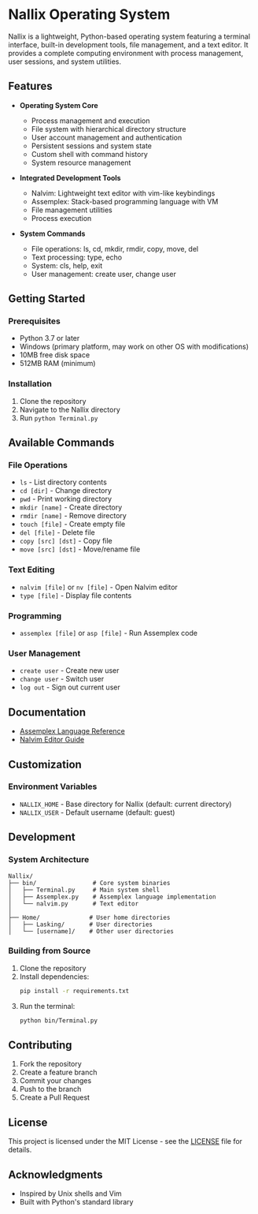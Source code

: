 # Nallix Operating System

Nallix is a lightweight, Python-based operating system featuring a terminal interface, built-in development tools, file management, and a text editor. It provides a complete computing environment with process management, user sessions, and system utilities.

## Features

- **Operating System Core**
  - Process management and execution
  - File system with hierarchical directory structure
  - User account management and authentication
  - Persistent sessions and system state
  - Custom shell with command history
  - System resource management

- **Integrated Development Tools**
  - Nalvim: Lightweight text editor with vim-like keybindings
  - Assemplex: Stack-based programming language with VM
  - File management utilities
  - Process execution

- **System Commands**
  - File operations: ls, cd, mkdir, rmdir, copy, move, del
  - Text processing: type, echo
  - System: cls, help, exit
  - User management: create user, change user

## Getting Started

### Prerequisites
- Python 3.7 or later
- Windows (primary platform, may work on other OS with modifications)
- 10MB free disk space
- 512MB RAM (minimum)

### Installation
1. Clone the repository
2. Navigate to the Nallix directory
3. Run `python Terminal.py`

## Available Commands

### File Operations
- `ls` - List directory contents
- `cd [dir]` - Change directory
- `pwd` - Print working directory
- `mkdir [name]` - Create directory
- `rmdir [name]` - Remove directory
- `touch [file]` - Create empty file
- `del [file]` - Delete file
- `copy [src] [dst]` - Copy file
- `move [src] [dst]` - Move/rename file

### Text Editing
- `nalvim [file]` or `nv [file]` - Open Nalvim editor
- `type [file]` - Display file contents

### Programming
- `assemplex [file]` or `asp [file]` - Run Assemplex code

### User Management
- `create user` - Create new user
- `change user` - Switch user
- `log out` - Sign out current user

## Documentation

- [Assemplex Language Reference](./bin/ASSEMPLEX_README.md)
- [Nalvim Editor Guide](./bin/NALVIM_README.md)

## Customization

### Environment Variables
- `NALLIX_HOME` - Base directory for Nallix (default: current directory)
- `NALLIX_USER` - Default username (default: guest)

## Development

### System Architecture

```
Nallix/
├── bin/                # Core system binaries
│   ├── Terminal.py     # Main system shell
│   ├── Assemplex.py    # Assemplex language implementation
│   └── nalvim.py       # Text editor
│
├── Home/              # User home directories
│   ├── Lasking/       # User directories
│   └── [username]/    # Other user directories
```

### Building from Source
1. Clone the repository
2. Install dependencies:
   ```bash
   pip install -r requirements.txt
   ```
3. Run the terminal:
   ```bash
   python bin/Terminal.py
   ```

## Contributing

1. Fork the repository
2. Create a feature branch
3. Commit your changes
4. Push to the branch
5. Create a Pull Request

## License

This project is licensed under the MIT License - see the [LICENSE](LICENSE) file for details.

## Acknowledgments

- Inspired by Unix shells and Vim
- Built with Python's standard library
